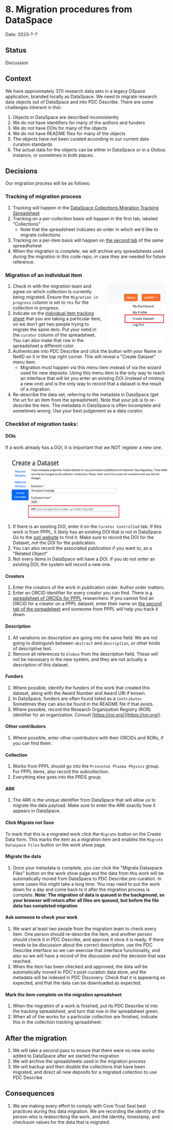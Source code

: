 # 8. Migration procedures from DataSpace

Date: 2023-?-?

## Status

Discussion

## Context

We have approximately 370 research data sets in a legacy DSpace application, branded locally as DataSpace. We need to migrate research data objects out of DataSpace and into PDC Describe. There are some challenges inherent in this:

1. Objects in DataSpace are described inconsistently
2. We do not have identifiers for many of the authors and funders
3. We do not have DOIs for many of the objects
4. We do not have README files for many of the objects
5. The objects have not been curated according to our current data curation standards
6. The actual data for the objects can be either in DataSpace or in a Globus instance, or sometimes in both places. 

## Decisions

Our migration process will be as follows:

### Tracking of migration process
1. Tracking will happen in the [DataSpace Collections Migration Tracking Spreadsheet](https://docs.google.com/spreadsheets/d/148EHw1FuYhd4kqov5UA04cpSekMGGlAy3zakBwuowFo/edit#gid=0)
1. Tracking on a per-collection basis will happen in the first tab, labeled "Collections"
   * Note that the spreadsheet indicates an order in which we'd like to migrate collections
2. Tracking on a per-item basis will happen on [the second tab](https://docs.google.com/spreadsheets/d/148EHw1FuYhd4kqov5UA04cpSekMGGlAy3zakBwuowFo/edit#gid=684248489) of the same spreadhsheet
3. When the migration is complete, we will archive any spreadsheets used during the migration in this code repo, in case they are needed for future reference.

### Migration of an individual item

<img src="images/create_dataset.png"
     alt="Screenshot of Create Dataset menu item"
     style="float: right; margin-left: 10px; height: 200px" />


1. Check in with the migration team and agree on which collection is currently being migrated. Ensure the `Migration in progress` column is set to `Yes` for the collection in progress.
1. Indicate on the [individual item tracking sheet](https://docs.google.com/spreadsheets/d/148EHw1FuYhd4kqov5UA04cpSekMGGlAy3zakBwuowFo/edit#gid=684248489) that you are taking a particular item, so we don't get two people trying to migrate the same item. Put your netid in the `curator` column of the spreadsheet. You can also make that row in the spreadsheet a different color. 
1. Authenticate into PDC Describe and click the button with your Name or NetID on it in the top right corner. This will reveal a "Create Dataset" menu item.
     * Migration *must* happen via this menu item instead of via the wizard used for new deposits. Using this menu item is the only way to reach an interface that will let you enter an existing DOI (instead of minting a new one) and is the only way to record that a dataset is the result of a migration.
2.  Re-describe the data set, referring to the metadata in DataSpace (get the url for an item from the spreadsheet). Note that your job is to *re-describe* the item. The metadata in DataSpace is often incomplete and sometimes wrong. Use your best judgement as a data curator. 

### Checklist of migration tasks:

#### DOIs

If a work already has a DOI, it is important that we NOT register a new one. 

<img src="images/enter_existing_doi.png"
     alt="Screenshot of Create Dataset menu item"
     style="margin-left: 10px; height: 200px" />

1. If there is an existing DOI, enter it on the `Curator Controlled` tab. If this work is from PPPL, it likely has an existing DOI that is not in DataSpace. Go to the [osti website](https://www.osti.gov) to find it. Make sure to record the DOI for the Dataset, *not* the DOI for the publication.
1.  You can also record the associated publication if you want to, as a "Related Object"
2. Not every items in DataSpace will have a DOI. If you do not enter an existing DOI, the system will record a new one.  

#### Creators
1. Enter the creators of the work in publication order. Author order matters. 
2. Enter an ORCID identifier for every creator you can find. There is [a spreadsheet of ORCIDs for PPPL](https://docs.google.com/spreadsheets/d/1U6AuWCLogVGBcNXmH4p6o8ZQc2nleyt0s0TedOpNkC0/edit#gid=0) researchers. If you cannot find an ORCID for a creator on a PPPL dataset, enter their name on [the second tab of the spreadsheet](https://docs.google.com/spreadsheets/d/1U6AuWCLogVGBcNXmH4p6o8ZQc2nleyt0s0TedOpNkC0/edit#gid=1142499854) and someome from PPPL will help you track it down.

#### Description
1. All variations on description are going into the same field. We are not going to distinguish between `abstract` and `description`, or other kinds of descriptive text.
2. Remove all references to `Globus` from the description field. These will not be necessary in the new system, and they are not actually a description of this dataset. 

#### Funders
1. Where possible, identify the funders of the work that created this dataset, along with the Award Number and Award URI if known.
2. In DataSpace, funders are often found listed as a `Contributor`. Sometimes they can also be found in the README file if that exists. 
3. Where possible, record the Research Organization Registry (ROR) identifier for an organization. Consult [https://ror.org/](https://ror.org/).

#### Other contributors
1. Where possible, enter other contributors with their ORCIDs and RORs, if you can find them.

#### Collection
1. Works from PPPL should go into the `Princeton Plasma Physics` group. For PPPL items, also record the subcollection.
2. Everything else goes into the PRDS group.

#### ARK
1. The ARK is the unique identifier from DataSpace that will allow us to migrate the data payload. Make sure to enter the ARK exactly how it appears in DataSpace. 
#### Click Migrate not Save 
  To mark that this is a migrated work click the `Migrate` button on the Create Data form.  This marks the item as a migration item and enables the `Migrate Dataspace Files` button on the work show page.
  
#### Migrate the data
1. Once your metadata is complete, you can click the "Migrate Dataspace Files" button on the work show page and the data from this work will be automatically moved from DataSpace to PDC Describe pre-curation. In some cases this might take a long time. You may need to put the work down for a day and come back to it after the migration process is complete.  **Note:  The migration of data is queued in the background, so your browser will return after all files are queued, but before the file data has completed migration**

#### Ask someone to check your work
1. We want at least two people from the migration team to check every item. One person should re-describe the item, and another person should check it in PDC Describe, and approve it once it is ready. If there needs to be discussion about the correct description, use the PDC Describe interface so we can exercise that interface functionality, and also so we will have a record of the discussion and the decision that was reached. 
2. When the item has been checked and approved, the data will be automatically moved to PDC's post-curation data store, and the metadata will be indexed in PDC Discovery. Check that it is appearing as expected, and that the data can be downloaded as expected.

#### Mark the item complete on the migration spreadsheet
1. When the migration of a work is finished, put its PDC Describe id into the tracking spreadsheet, and turn that row in the spreadsheet green.
2. When all of the works for a particular collection are finished, indicate this in the collection tracking spreadsheet. 

## After the migration
1. We will take a second pass to ensure that there were no new works added to DataSpace after we started the migration
2. We will archive the spreadsheets used in the migration process
3. We will backup and then disable the collections that have been migrated, and direct all new deposits for a migrated collection to use PDC Describe

## Consequences

1. We are making every effort to comply with Core Trust Seal best practices during this data migration. We are recording the identity of the person who is redescribing the work, and the identity, timestamp, and checksum values for the data that is migrated. 